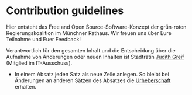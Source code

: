 # Contribution guidelines

Hier entsteht das Free and Open Source-Software-Konzept der grün-roten Regierungskoalition im Münchner Rathaus.
Wir freuen uns über Eure Teilnahme und Euer Feedback!

Verantwortlich für den gesamten Inhalt und die Entscheidung über die Aufnahme von Änderungen oder neuen Inhalten ist Stadträtin [Judith Greif](https://www.muenchen.de/rathaus/Stadtpolitik/Der-Muenchner-Stadtrat/Stadtratsmitglieder/2020-2026/Greif.html) (Mitglied im IT-Ausschuss).

* In einem Absatz jeden Satz als neue Zeile anlegen.
So bleibt bei Änderungen an anderen Sätzen des Absatzes die [Urheberschaft](https://github.com/missgreenwood/foss-concept/graphs/contributors) erhalten.
